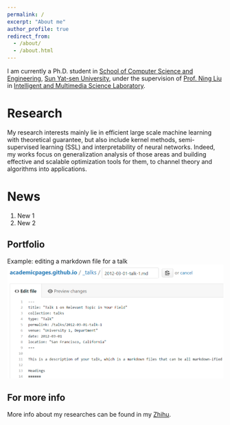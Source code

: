 ```yaml
---
permalink: /
excerpt: "About me"
author_profile: true
redirect_from: 
  - /about/
  - /about.html
---
```


I am currently a Ph.D. student in [School of Computer Science and Engineering](http://sdcs.sysu.edu.cn/), [Sun Yat-sen University](http://www.sysu.edu.cn/), under the supervision of [Prof. Ning Liu](http://sdcs.sysu.edu.cn/node/2495) in [Intelligent and Multimedia Science Laboratory](https://www.sysu-imsl.com/). 

Research
======
My research interests mainly lie in efficient large scale machine learning with theoretical guarantee, but also include kernel methods, semi-supervised learning (SSL) and interpretability of neural networks.
Indeed, my works focus on generalization analysis of those areas and building effective and scalable optimization tools for them, to channel theory and algorithms into applications.

News
======
1. New 1
1. New 2 


Portfolio
------
Example: editing a markdown file for a talk
![Editing a markdown file for a talk](/images/editing-talk.png)

For more info
------
More info about my researches can be found in my [Zhihu](https://www.zhihu.com/people/onewalnut). 
